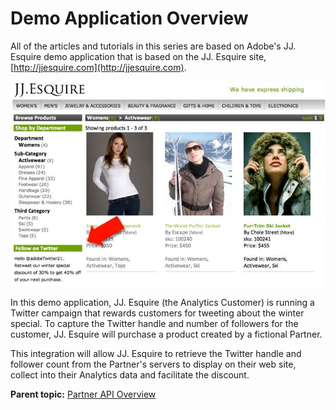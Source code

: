 # Demo Application Overview

 

All of the articles and tutorials in this series are based on Adobe's JJ. Esquire demo application that is based on the JJ. Esquire site, [http://jjesquire.com](http://jjesquire.com).

![](graphics/jjesquire.jpg)

In this demo application, JJ. Esquire \(the Analytics Customer\) is running a Twitter campaign that rewards customers for tweeting about the winter special. To capture the Twitter handle and number of followers for the customer, JJ. Esquire will purchase a product created by a fictional Partner.

This integration will allow JJ. Esquire to retrieve the Twitter handle and follower count from the Partner's servers to display on their web site, collect into their Analytics data and facilitate the discount.

**Parent topic:** [Partner API Overview](c_tutorials.md)

